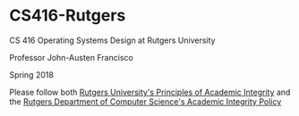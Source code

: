 # CS416-Rutgers
CS 416 Operating Systems Design at Rutgers University

Professor John-Austen Francisco

Spring 2018

Please follow both [Rutgers University's Principles of Academic Integrity](http://academicintegrity.rutgers.edu/) and the [Rutgers Department of Computer Science's Academic Integrity Policy](https://www.cs.rutgers.edu/academic-integrity/introduction)
